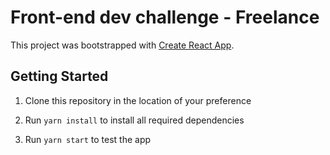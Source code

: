 # Front-end dev challenge - Freelance

This project was bootstrapped with [Create React App](https://github.com/facebook/create-react-app).

## Getting Started

1. Clone this repository in the location of your preference

2. Run `yarn install` to install all required dependencies

3. Run `yarn start` to test the app
